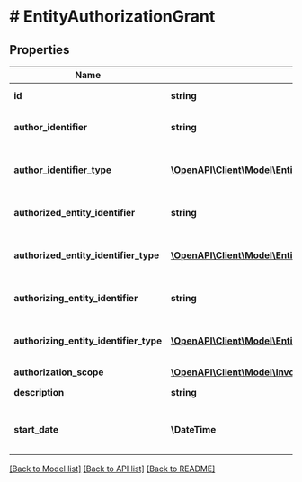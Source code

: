 # # EntityAuthorizationGrant

## Properties

Name | Type | Description | Notes
------------ | ------------- | ------------- | -------------
**id** | **string** | Identyfikator uprawnienia. | [optional]
**author_identifier** | **string** | Identyfikator osoby nadającej uprawnienie. | [optional]
**author_identifier_type** | [**\OpenAPI\Client\Model\EntityAuthorizationsAuthorIdentifierType**](EntityAuthorizationsAuthorIdentifierType.md) | Typ identyfikatora osoby nadającej uprawnienie. | [optional]
**authorized_entity_identifier** | **string** | Identyfikator podmiotu uprawnionego. | [optional]
**authorized_entity_identifier_type** | [**\OpenAPI\Client\Model\EntityAuthorizationsAuthorizedEntityIdentifierType**](EntityAuthorizationsAuthorizedEntityIdentifierType.md) | Typ identyfikatora podmiotu uprawnionego. | [optional]
**authorizing_entity_identifier** | **string** | Identyfikator podmiotu uprawniającego. | [optional]
**authorizing_entity_identifier_type** | [**\OpenAPI\Client\Model\EntityAuthorizationsAuthorizingEntityIdentifierType**](EntityAuthorizationsAuthorizingEntityIdentifierType.md) | Typ identyfikatora podmiotu uprawniającego. | [optional]
**authorization_scope** | [**\OpenAPI\Client\Model\InvoicePermissionType**](InvoicePermissionType.md) | Uprawnienie. | [optional]
**description** | **string** | Opis uprawnienia. | [optional]
**start_date** | **\DateTime** | Data rozpoczęcia obowiązywania uprawnienia. | [optional]

[[Back to Model list]](../../README.md#models) [[Back to API list]](../../README.md#endpoints) [[Back to README]](../../README.md)
